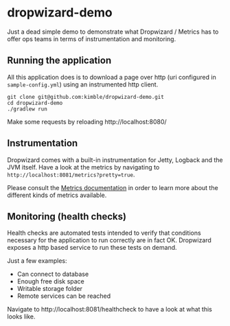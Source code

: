 dropwizard-demo
===============
Just a dead simple demo to demonstrate what Dropwizard / Metrics has to offer ops teams in terms of instrumentation and monitoring.


Running the application
-----------------------
All this application does is to download a page over http (uri configured in `sample-config.yml`) using an instrumented http client. 

    git clone git@github.com:kimble/dropwizard-demo.git
    cd dropwizard-demo
    ./gradlew run 
    
Make some requests by reloading http://localhost:8080/


Instrumentation
---------------
Dropwizard comes with a built-in instrumentation for Jetty, Logback and the JVM itself. Have a look at the metrics by navigating to
`http://localhost:8081/metrics?pretty=true`. 

Please consult the [Metrics documentation](http://metrics.codahale.com/manual/core/#man-core-gauges) in order to learn more about the different kinds of metrics available. 



Monitoring (health checks)
---------------------------
Health checks are automated tests intended to verify that conditions necessary for the application to run correctly are in fact OK.
Dropwizard exposes a http based service to run these tests on demand. 

Just a few examples:

 * Can connect to database
 * Enough free disk space 
 * Writable storage folder
 * Remote services can be reached


Navigate to http://localhost:8081/healthcheck to have a look at what this looks like. 